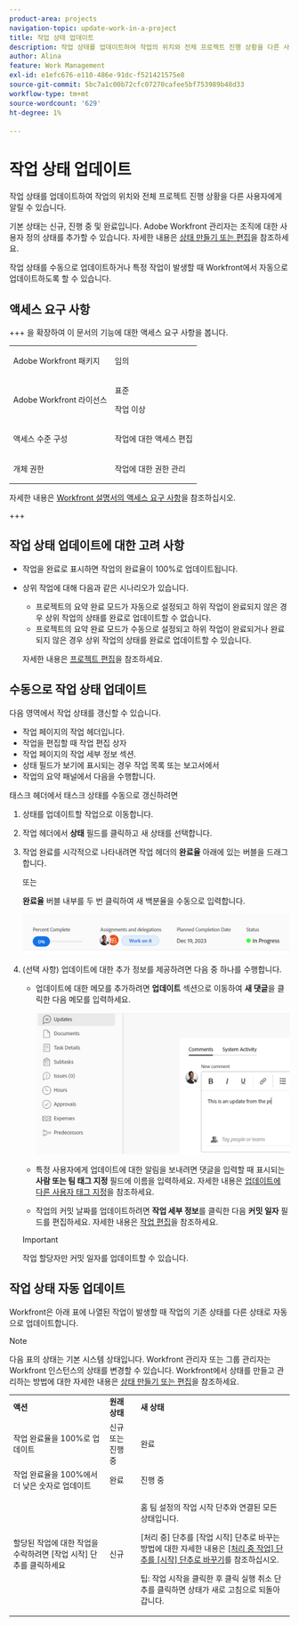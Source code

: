 ```yaml
---
product-area: projects
navigation-topic: update-work-in-a-project
title: 작업 상태 업데이트
description: 작업 상태를 업데이트하여 작업의 위치와 전체 프로젝트 진행 상황을 다른 사용자에게 알릴 수 있습니다.
author: Alina
feature: Work Management
exl-id: e1efc676-e110-486e-91dc-f521421575e8
source-git-commit: 5bc7a1c00b72cfc07270cafee5bf753989b48d33
workflow-type: tm+mt
source-wordcount: '629'
ht-degree: 1%

---
```


# 작업 상태 업데이트

<!--Audited: 10/2024-->

작업 상태를 업데이트하여 작업의 위치와 전체 프로젝트 진행 상황을 다른 사용자에게 알릴 수 있습니다.

기본 상태는 신규, 진행 중 및 완료입니다. Adobe Workfront 관리자는 조직에 대한 사용자 정의 상태를 추가할 수 있습니다. 자세한 내용은 [상태 만들기 또는 편집](../../../administration-and-setup/customize-workfront/creating-custom-status-and-priority-labels/create-or-edit-a-status.md)을 참조하세요.

작업 상태를 수동으로 업데이트하거나 특정 작업이 발생할 때 Workfront에서 자동으로 업데이트하도록 할 수 있습니다.

## 액세스 요구 사항

+++ 을 확장하여 이 문서의 기능에 대한 액세스 요구 사항을 봅니다. 

<table style="table-layout:auto"> 
 <col> 
 <col> 
 <tbody> 
  <tr> 
   <td role="rowheader">Adobe Workfront 패키지</td> 
   <td> <p>임의</p> </td> 
  </tr> 
  <tr> 
   <td role="rowheader">Adobe Workfront 라이선스</td> 
   <td> <p>표준</p> 
   <p>작업 이상</p>
   </td> 
  </tr> 
  <tr> 
   <td role="rowheader">액세스 수준 구성</td> 
   <td> <p>작업에 대한 액세스 편집</p>  </td> 
  </tr> 
  <tr> 
   <td role="rowheader">개체 권한</td> 
   <td> <p>작업에 대한 권한 관리</p> </td> 
  </tr> 
 </tbody> 
</table>

자세한 내용은 [Workfront 설명서의 액세스 요구 사항](/help/quicksilver/administration-and-setup/add-users/access-levels-and-object-permissions/access-level-requirements-in-documentation.md)을 참조하십시오.

+++

<!--Old:

<table style="table-layout:auto"> 
 <col> 
 <col> 
 <tbody> 
  <tr> 
   <td role="rowheader">Adobe Workfront plan</td> 
   <td> <p>Any</p> </td> 
  </tr> 
  <tr> 
   <td role="rowheader">Adobe Workfront license</td> 
   <td> <p>New: Standard</p> 
   Or
   <p>Current: Work or higher</p>
   </td> 
  </tr> 
  <tr> 
   <td role="rowheader">Access level configurations</td> 
   <td> <p>Edit access to Tasks</p>  </td> 
  </tr> 
  <tr> 
   <td role="rowheader">Object permissions</td> 
   <td> <p>Manage permissions to the task</p> </td> 
  </tr> 
 </tbody> 
</table>-->

## 작업 상태 업데이트에 대한 고려 사항

* 작업을 완료로 표시하면 작업의 완료율이 100%로 업데이트됩니다.
* 상위 작업에 대해 다음과 같은 시나리오가 있습니다.
   * 프로젝트의 요약 완료 모드가 자동으로 설정되고 하위 작업이 완료되지 않은 경우 상위 작업의 상태를 완료로 업데이트할 수 없습니다.
   * 프로젝트의 요약 완료 모드가 수동으로 설정되고 하위 작업이 완료되거나 완료되지 않은 경우 상위 작업의 상태를 완료로 업데이트할 수 있습니다.

  자세한 내용은 [프로젝트 편집](../manage-projects/edit-projects.md)을 참조하세요.

## 수동으로 작업 상태 업데이트

다음 영역에서 작업 상태를 갱신할 수 있습니다.

* 작업 페이지의 작업 헤더입니다.
* 작업을 편집할 때 작업 편집 상자
* 작업 페이지의 작업 세부 정보 섹션.
* 상태 필드가 보기에 표시되는 경우 작업 목록 또는 보고서에서
* 작업의 요약 패널에서 다음을 수행합니다.

태스크 헤더에서 태스크 상태를 수동으로 갱신하려면

1. 상태를 업데이트할 작업으로 이동합니다.
1. 작업 헤더에서 **상태** 필드를 클릭하고 새 상태를 선택합니다.
1. 작업 완료를 시각적으로 나타내려면 작업 헤더의 **완료율** 아래에 있는 버블을 드래그합니다.

   또는

   **완료율** 버블 내부를 두 번 클릭하여 새 백분율을 수동으로 입력합니다.

   ![](assets/percent-complete-status-widgets-task-header.png)

1. (선택 사항) 업데이트에 대한 추가 정보를 제공하려면 다음 중 하나를 수행합니다.

   * 업데이트에 대한 메모를 추가하려면 **업데이트** 섹션으로 이동하여 **새 댓글**&#x200B;을 클릭한 다음 메모를 입력하세요.

     ![작업에 업데이트 추가](assets/add-update-to-task.png)

   * 특정 사용자에게 업데이트에 대한 알림을 보내려면 댓글을 입력할 때 표시되는 **사람 또는 팀 태그 지정** 필드에 이름을 입력하세요. 자세한 내용은 [업데이트에 다른 사용자 태그 지정](/help/quicksilver/workfront-basics/updating-work-items-and-viewing-updates/tag-others-on-updates.md)을 참조하세요.
   * 작업의 커밋 날짜를 업데이트하려면 **작업 세부 정보**&#x200B;를 클릭한 다음 **커밋 일자** 필드를 편집하세요. 자세한 내용은 [작업 편집](/help/quicksilver/manage-work/tasks/manage-tasks/edit-tasks.md)을 참조하세요.


   >[!IMPORTANT]
   >
   >  작업 할당자만 커밋 일자를 업데이트할 수 있습니다.

<!--old functionality in old commenting: 

1. Go to a task that you are assigned to for which you want to update the status.
1. Click the **Status** field in the task header and select a new status. 
1. (Optional) Do any of the following to provide additional information about the update, then click **Update** or, if the task has the **Complete** status, click **Done:**

   * To add a note about the update, go to the **Updates** area and click **Start a new update**, then type your note.  

   * To notify certain users about the update, type their names in the **Notify** box that appears when you type a note about the update. For more information, see [Tag others on updates](../../../workfront-basics/updating-work-items-and-viewing-updates/tag-others-on-updates.md). 
   * To update the condition of the task, click **Select Condition** to the right of the **Notify** box (these appear when you type a note about the update), then select the condition that best reflects the current condition of the task.
   
   * To update the Commit Date of the task, expand the **Commit Date** drop-down calendar, and select a new Commit Date. 
   * To provide a visual indication of task completion, drag the bubble under Percent Complete or double-click it to enter a percent value.   
     ![](assets/drag-the-progress-bar-350x155.png)-->

## 작업 상태 자동 업데이트

Workfront은 아래 표에 나열된 작업이 발생할 때 작업의 기존 상태를 다른 상태로 자동으로 업데이트합니다.

>[!NOTE]
>
>다음 표의 상태는 기본 시스템 상태입니다. Workfront 관리자 또는 그룹 관리자는 Workfront 인스턴스의 상태를 변경할 수 있습니다. Workfront에서 상태를 만들고 관리하는 방법에 대한 자세한 내용은 [상태 만들기 또는 편집](../../../administration-and-setup/customize-workfront/creating-custom-status-and-priority-labels/create-or-edit-a-status.md)을 참조하세요.

<table style="table-layout:auto"> 
 <col> 
 <col> 
 <col> 
 <tbody> 
  <tr> 
   <td><b>액션</b></td> 
   <td><b>원래 상태</b></td> 
   <td><b>새 상태</b></td> 
  </tr> 
  <tr> 
   <td>작업 완료율을 100%로 업데이트</td> 
   <td>신규 또는 진행 중</td> 
   <td>완료</td> 
  </tr> 
  <tr> 
   <td>작업 완료율을 100%에서 더 낮은 숫자로 업데이트</td> 
   <td>완료</td> 
   <td>진행 중</td> 
  </tr> 
  <tr data-mc-conditions=""> 
   <td><span>할당된 작업에 대한 작업을 수락하려면 [작업 시작] 단추를 클릭하세요</span> </td> 
   <td><span>신규</span> </td> 
   <td> <p>홈 팀 설정의 작업 시작 단추와 연결된 모든 상태입니다.</p> <p>[처리 중] 단추를 [작업 시작] 단추로 바꾸는 방법에 대한 자세한 내용은 <span href="../../../people-teams-and-groups/create-and-manage-teams/work-on-it-button-to-start-button.md"><a href="../../../people-teams-and-groups/create-and-manage-teams/work-on-it-button-to-start-button.md" class="MCXref xref">[처리 중 작업] 단추를 [시작] 단추로 바꾸기</a></span>를 참조하십시오.</p> <p>팁: 작업 시작을 클릭한 후 <span>클릭</span> <span data-mc-conditions="QuicksilverOrClassic.Quicksilver">실행 취소 단추</span>를 클릭하면 상태가 새로 고침으로 되돌아갑니다. </p> </td> 
  </tr> 
 </tbody> 
</table>
